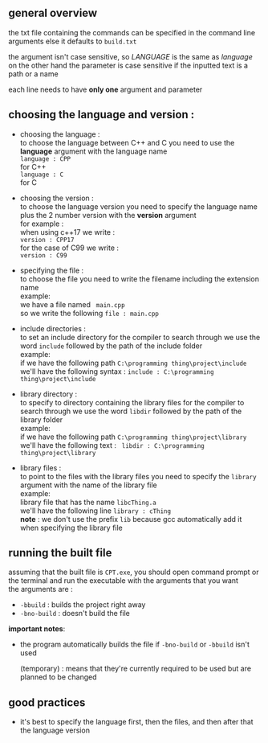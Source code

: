 ## general overview
the txt file containing the commands can be specified in the command line arguments else it defaults to `build.txt`

the argument isn't case sensitive, so *LANGUAGE* is the same as *language*<br>
on the other hand the parameter is case sensitive if the inputted text is a path or a name

each line needs to have **only one** argument and parameter

## choosing the language and version :
- choosing the language :<br>
    to choose the language between C++ and C you need to use the **language** argument with the language name<br>
    ``` language : CPP ```<br>
    for C++ <br>
    ``` language : C ```<br>
    for C

- choosing the version :<br>
    to choose the language version you need to specify the language name plus the 2 number version with the **version** argument<br>
    for example :<br>
    when using c++17 we write :<br>
    ``` version : CPP17 ```<br>
    for the case of C99 we write :<br>
    ``` version : C99 ```<br>

- specifying the file :<br>
    to choose the file you need to write the filename including the extension name<br>
    example:<br>
    we have a file named ` main.cpp`<br>
    so we write the following ``` file : main.cpp ```

- include directories :<br>
    to set an include directory for the compiler to search through we use the word `include` followed by the path of the include folder <br>
    example:<br>
    if we have the following path `C:\programming thing\project\include` <br>
    we'll have the following syntax : ```include : C:\programming thing\project\include```

- library directory :<br>
    to specify to directory containing the library files for the compiler to search through we use the word `libdir` followed by the path of the library folder <br>
    example:<br>
    if we have the following path ```C:\programming thing\project\library``` <br>
    we'll have the following text : ``` libdir : C:\programming thing\project\library```


- library files :<br>
    to point to the files with the library files you need to specify the `library` argument with the name of the library file<br>
    example:<br>
    library file that has the name `libcThing.a` <br>
    we'll have the following line `library : cThing` <br>
    **note** : we don't use the prefix `lib` because gcc automatically add it when specifying the library file

## running the built file
assuming that the built file is `CPT.exe`, you should open command prompt or the terminal and run the executable with the arguments that you want<br>
the arguments are :<br>
- `-bbuild` : builds the project right away
- `-bno-build` : doesn't build the file
  
**important notes**:<br>
- the program automatically builds the file if `-bno-build` or `-bbuild` isn't used
  
  (temporary) : means that they're currently required to be used but are planned to be changed

## good practices
- it's best to specify the language first, then the files, and then after that the language version